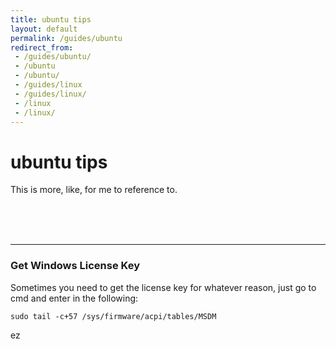 ```yaml
---
title: ubuntu tips
layout: default
permalink: /guides/ubuntu
redirect_from:
 - /guides/ubuntu/
 - /ubuntu
 - /ubuntu/
 - /guides/linux
 - /guides/linux/
 - /linux
 - /linux/
---
```


# ubuntu tips

This is more, like, for me to reference to.


<br><br><br><hr>

### Get Windows License Key
Sometimes you need to get the license key for whatever reason, just go to cmd and enter in the following:

``` console
sudo tail -c+57 /sys/firmware/acpi/tables/MSDM
```

ez